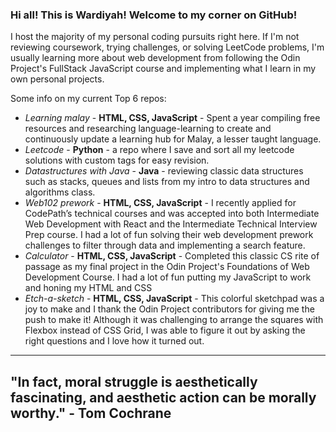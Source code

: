 ### Hi all! This is Wardiyah! Welcome to my corner on GitHub!

I host the majority of my personal coding pursuits right here. If I'm not reviewing coursework, trying challenges, or solving LeetCode problems, I'm usually learning more about web development from following the Odin Project's FullStack JavaScript course and implementing what I learn in my own personal projects.

Some info on my current Top 6 repos:
- _Learning malay_ - **HTML, CSS, JavaScript** - Spent a year compiling free resources and researching language-learning to create and continuously update a learning hub for Malay, a lesser taught language.
- _Leetcode_ - **Python** - a repo where I save and sort all my leetcode solutions with custom tags for easy revision.
- _Datastructures with Java_ - **Java** - reviewing classic data structures such as stacks, queues and lists from my intro to data structures and algorithms class.
- _Web102 prework_ - **HTML, CSS, JavaScript** - I recently applied for CodePath’s technical courses and was accepted into both Intermediate Web Development with React and the Intermediate Technical Interview Prep course. I had a lot of fun solving their web development prework challenges to filter through data and implementing a search feature.
- _Calculator_ - **HTML, CSS, JavaScript** - Completed this classic CS rite of passage as my final project in the Odin Project's Foundations of Web Development Course. I had a lot of fun putting my JavaScript to work and honing my HTML and CSS
- _Etch-a-sketch_ - **HTML, CSS, JavaScript** - This colorful sketchpad was a joy to make and I thank the Odin Project contributors for giving me the push to make it! Although it was challenging to arrange the squares with Flexbox instead of CSS Grid, I was able to figure it out by asking the right questions and I love how it turned out.

-------------------
## "In fact, moral struggle is aesthetically fascinating, and aesthetic action can be morally worthy." - Tom Cochrane
